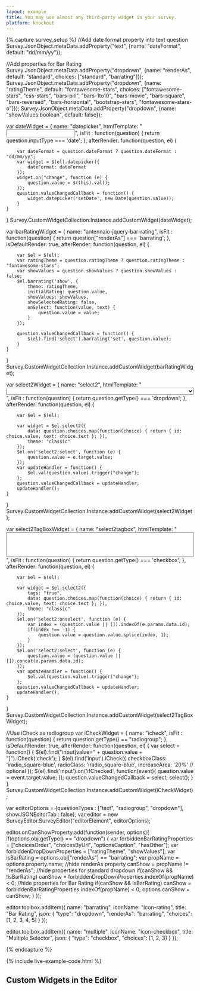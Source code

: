 ```yaml
---
layout: example
title: You may use almost any third-party widget in your survey.
platform: knockout
---
```

<script src="https://code.jquery.com/ui/1.11.4/jquery-ui.min.js"></script>
<link href="http://ajax.googleapis.com/ajax/libs/jqueryui/1.8.18/themes/smoothness/jquery-ui.css" type="text/css" rel="stylesheet" /> 

<link href="https://cdnjs.cloudflare.com/ajax/libs/select2/4.0.3/css/select2.min.css" rel="stylesheet" />
<script src="https://cdnjs.cloudflare.com/ajax/libs/select2/4.0.3/js/select2.min.js"></script>

<script src="https://unpkg.com/icheck@1.0.2"></script>
<link rel="stylesheet" href="https://unpkg.com/icheck@1.0.2/skins/square/blue.css">

<script src="https://unpkg.com/jquery-bar-rating"></script>
<link rel="stylesheet" href="https://maxcdn.bootstrapcdn.com/font-awesome/latest/css/font-awesome.min.css">
<!-- Themes -->
<link rel="stylesheet" href="https://unpkg.com/jquery-bar-rating@1.2.2/dist/themes/bars-1to10.css">
<link rel="stylesheet" href="https://unpkg.com/jquery-bar-rating@1.2.2/dist/themes/bars-movie.css">
<link rel="stylesheet" href="https://unpkg.com/jquery-bar-rating@1.2.2/dist/themes/bars-square.css">
<link rel="stylesheet" href="https://unpkg.com/jquery-bar-rating@1.2.2/dist/themes/bars-pill.css">
<link rel="stylesheet" href="https://unpkg.com/jquery-bar-rating@1.2.2/dist/themes/bars-reversed.css">
<link rel="stylesheet" href="https://unpkg.com/jquery-bar-rating@1.2.2/dist/themes/bars-horizontal.css">
<link rel="stylesheet" href="https://unpkg.com/jquery-bar-rating@1.2.2/dist/themes/fontawesome-stars.css">
<link rel="stylesheet" href="https://unpkg.com/jquery-bar-rating@1.2.2/dist/themes/css-stars.css">
<link rel="stylesheet" href="https://unpkg.com/jquery-bar-rating@1.2.2/dist/themes/bootstrap-stars.css">
<link rel="stylesheet" href="https://unpkg.com/jquery-bar-rating@1.2.2/dist/themes/fontawesome-stars-o.css">
{% capture survey_setup %}
//Add date format property into text question
Survey.JsonObject.metaData.addProperty("text", {name: "dateFormat", default: "dd/mm/yy"});

//Add properties for Bar Rating
Survey.JsonObject.metaData.addProperty("dropdown", {name: "renderAs", default: "standard", choices: ["standard", "barrating"]});
Survey.JsonObject.metaData.addProperty("dropdown", {name: "ratingTheme", default: "fontawesome-stars", choices: ["fontawesome-stars", "css-stars", "bars-pill", "bars-1to10", "bars-movie", "bars-square", "bars-reversed", "bars-horizontal", "bootstrap-stars", "fontawesome-stars-o"]});
Survey.JsonObject.metaData.addProperty("dropdown", {name: "showValues:boolean", default: false});


var dateWidget = {
    name: "datepicker",
    htmlTemplate: "<input id='widget-datepicker' type='text'>",
    isFit : function(question) { return question.inputType === 'date'; },
    afterRender: function(question, el) {

        var dateFormat = question.dateFormat ? question.dateFormat : "dd/mm/yy";
        var widget = $(el).datepicker({
            dateFormat: dateFormat
        });
        widget.on("change", function (e) {
            question.value = $(this).val();
        });
        question.valueChangedCallback = function() {
            widget.datepicker('setDate', new Date(question.value));
        }
    }
}
Survey.CustomWidgetCollection.Instance.addCustomWidget(dateWidget);

var barRatingWidget = {
    name: "antennaio-jquery-bar-rating",
    isFit : function(question) { return question["renderAs"] === 'barrating'; },
    isDefaultRender: true,
    afterRender: function(question, el) {

        var $el = $(el);
        var ratingTheme = question.ratingTheme ? question.ratingTheme : "fontawesome-stars";
        var showValues = question.showValues ? question.showValues : false; 
        $el.barrating('show', {
            theme: ratingTheme,
            initialRating: question.value,
            showValues: showValues,
            showSelectedRating: false,
            onSelect: function(value, text) {
                question.value = value;
            }
        });

        question.valueChangedCallback = function() {
            $(el).find('select').barrating('set', question.value);
        }
    }
}
Survey.CustomWidgetCollection.Instance.addCustomWidget(barRatingWidget);

var select2Widget = {
    name: "select2",
    htmlTemplate: "<select style='width: 100%;'></select>",
    isFit : function(question) { return question.getType() === 'dropdown'; },
    afterRender: function(question, el) {

        var $el = $(el);

        var widget = $el.select2({
            data: question.choices.map(function(choice) { return { id: choice.value, text: choice.text }; }),
            theme: "classic"
        });
        $el.on('select2:select', function (e) {
            question.value = e.target.value;
        });
        var updateHandler = function() {
            $el.val(question.value).trigger("change");
        };
        question.valueChangedCallback = updateHandler;
        updateHandler();
    }
}
Survey.CustomWidgetCollection.Instance.addCustomWidget(select2Widget);

var select2TagBoxWidget = {
    name: "select2tagbox",
    htmlTemplate: "<select multiple='multiple' style='width: 100%;'></select>",
    isFit : function(question) { return question.getType() === 'checkbox'; },
    afterRender: function(question, el) {

        var $el = $(el);

        var widget = $el.select2({
            tags: "true",
            data: question.choices.map(function(choice) { return { id: choice.value, text: choice.text }; }),
            theme: "classic"
        });
        $el.on('select2:unselect', function (e) {
            var index = (question.value || []).indexOf(e.params.data.id);
            if(index !== -1) {
                question.value = question.value.splice(index, 1);
            }
        });
        $el.on('select2:select', function (e) {
            question.value = (question.value || []).concat(e.params.data.id);
        });
        var updateHandler = function() {
            $el.val(question.value).trigger("change");
        };
        question.valueChangedCallback = updateHandler;
        updateHandler();
    }
}
Survey.CustomWidgetCollection.Instance.addCustomWidget(select2TagBoxWidget);

//Use iCheck as radiogroup
var iCheckWidget = {
    name: "icheck",
    isFit : function(question) { return question.getType() == "radiogroup"; },
    isDefaultRender: true,
    afterRender: function(question, el) {
        var select = function() {
          $(el).find("input[value=" + question.value + "]").iCheck('check');
        }
        $(el).find('input').iCheck({
          checkboxClass: 'iradio_square-blue',
          radioClass: 'iradio_square-blue',
          increaseArea: '20%' // optional
        });
        $(el).find('input').on('ifChecked', function(event){
          question.value = event.target.value;
        });
        question.valueChangedCallback = select;
        select();
    }
}
Survey.CustomWidgetCollection.Instance.addCustomWidget(iCheckWidget);

var editorOptions = {questionTypes : ["text", "radiogroup", "dropdown"], showJSONEditorTab : false};
var editor = new SurveyEditor.SurveyEditor("editorElement", editorOptions);

editor.onCanShowProperty.add(function(sender, options){
    if(options.obj.getType() == "dropdown") {
        var forbiddenBarRatingProperties = ["choicesOrder", "choicesByUrl", "optionsCaption", "hasOther"];
        var forbiddenDropDownProperties = ["ratingTheme", "showValues"];
        var isBarRating = options.obj["renderAs"] == "barrating";
        var propName = options.property.name;
        //hide renderAs property
        canShow = propName != "renderAs";
        //hide properties for standard dropdown
        if(canShow && !isBarRating) canShow =  forbiddenDropDownProperties.indexOf(propName) < 0;
        //hide properties for Bar Rating
        if(canShow && isBarRating) canShow =  forbiddenBarRatingProperties.indexOf(propName) < 0;
        options.canShow = canShow;
    }
});

editor.toolbox.addItem({
        name: "barrating",
        iconName: "icon-rating",
        title: "Bar Rating",
        json: { "type": "dropdown",  "renderAs": "barrating", "choices": [1, 2, 3, 4, 5] } 
});

editor.toolbox.addItem({
        name: "multiple",
        iconName: "icon-checkbox",
        title: "Multiple Selector",
        json: { "type": "checkbox",  "choices": [1, 2, 3] } 
});

{% endcapture %}

{% include live-example-code.html %}
<h2>Custom Widgets in the Editor</h2>
